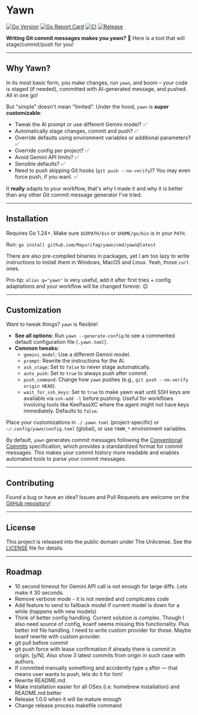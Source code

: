 # Yawn

[![Go Version](https://img.shields.io/github/go-mod/go-version/Mayurifag/yawn)](https://github.com/Mayurifag/yawn/blob/main/go.mod)
[![Go Report Card](https://goreportcard.com/badge/github.com/Mayurifag/yawn)](https://goreportcard.com/report/github.com/Mayurifag/yawn)
[![CI](https://github.com/Mayurifag/yawn/actions/workflows/ci.yml/badge.svg)](https://github.com/Mayurifag/yawn/actions/workflows/ci.yml)
[![Release](https://github.com/Mayurifag/yawn/actions/workflows/release.yml/badge.svg)](https://github.com/Mayurifag/yawn/actions/workflows/release.yml)

**Writing Git commit messages makes you yawn?** 🥱 Here is a tool that will stage/commit/push for you!

---

## Why Yawn?

In its most basic form, you make changes, run `yawn`, and boom – your code is staged (if needed), committed with AI-generated message, and pushed. All in one go!

But "simple" doesn't mean "limited". Under the hood, `yawn` is **super customizable**:

*   Tweak the AI prompt or use different Gemini model? ✅
*   Automatically stage changes, commit and push? ✅
*   Override defaults using environment variables or additional parameters? ✅
*   Override config per project? ✅
*   Avoid Gemini API limits? ✅
*   Sensible defaults? ✅
*   Need to push skipping Git hooks (`git push --no-verify`)? You may even force push, if you want. ✅

It **really** adapts to your workflow, that's why I made it and why it is better
than any other Git commit message generator I've tried.

---

## Installation

Requires Go 1.24+. Make sure `$GOPATH/bin` or `$HOME/go/bin` is in your `PATH`.

Run: `go install github.com/Mayurifag/yawn/cmd/yawn@latest`

There are also pre-compiled binaries in packages, yet I am too lazy to write
instructions to install them in Windows, MacOS and Linux. Yeah, those `curl`
ones.

Pro-tip: `alias q="yawn"` is very useful, add it after first tries + config
adaptations and your workflow will be changed forever. 😉

---

## Customization

Want to tweak things? `yawn` is flexible!

*   **See all options:** Run `yawn --generate-config` to see a commented default configuration file (`.yawn.toml`).
*   **Common tweaks:**
    *   `gemini_model`: Use a different Gemini model.
    *   `prompt`: Rewrite the instructions for the AI.
    *   `ask_stage`: Set to `false` to never stage automatically.
    *   `auto_push`: Set to `true` to always push after commit.
    *   `push_command`: Change how `yawn` pushes (e.g., `git push --no-verify origin HEAD`).
    *   `wait_for_ssh_keys`: Set to `true` to make yawn wait until SSH keys are available via `ssh-add -l` before pushing. Useful for workflows involving tools like KeePassXC where the agent might not have keys immediately. Defaults to `false`.

Place your customizations in `./.yawn.toml` (project-specific) or `~/.config/yawn/config.toml` (global), or use `YAWN_*` environment variables.

By default, `yawn` generates commit messages following the [Conventional Commits](https://www.conventionalcommits.org/en/v1.0.0/) specification, which provides a standardized format for commit messages. This makes your commit history more readable and enables automated tools to parse your commit messages.

---

## Contributing

Found a bug or have an idea? Issues and Pull Requests are welcome on the [GitHub repository](https://github.com/Mayurifag/yawn)!

---

## License

This project is released into the public domain under The Unlicense. See the [LICENSE](LICENSE) file for details.

---

## Roadmap

* 10 second timeout for Gemini API call is not enough for large diffs. Lets make it 30 seconds.
* Remove verbose mode - it is not needed and complicates code
* Add feature to send to fallback model if current model is down for a while (happens with new models)
* Think of better config handling. Current solution is complex. Though I also need source of config, koanf seems missing this functionality. Plus better init file handling. I need to write custom provider for those. Maybe koanf rewrite with custom provider.
* git pull before commit
* git push force with lease confirmation if already there is commit in origin. [y/N]. Also show 3 latest commits from origin in such case with authors.
* If commited manually something and accidently type `q` after — that means user wants to push, lets do it for him!
* Rewrite README.md
* Make installation easier for all OSes (i.e. homebrew installation) and README.md better
* Release 1.0.0 when it will be mature enough
* Change release process makefile command
